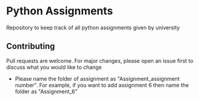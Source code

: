 # Python Assignments
Repository to keep track of all python assignments given by university


## Contributing
Pull requests are welcome. For major changes, please open an issue first to discuss what you would like to change
  * Please name the folder of assignment as "Assignment_assignment number". For example, if you want to add assignment 6 then name the folder as "Assignment_6"
